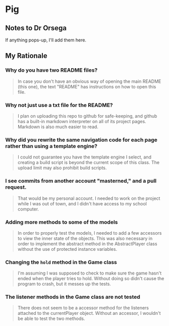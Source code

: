 # Pig

## Notes to Dr Orsega

If anything pops-up, I'll add them here.

## My Rationale

### Why do you have two README files?
> In case you don't have an obvious way of opening the main README (this one), the text "README" has instructions on how to open this file.

### Why not just use a txt file for the README?
> I plan on uploading this repo to github for safe-keeping, and github has a built-in markdown interpreter on all of its project pages. Markdown is also much easier to read.

### Why did you rewrite the same navigation code for each page rather than using a template engine?
> I could not guarantee you have the template engine I select, and creating a build script is beyond the current scope of this class.
> The upload limit may also prohibit build scripts.

### I see commits from another account "masterned," and a pull request.
> That would be my personal account. I needed to work on the project while I was out of town, and I didn't have access to my school computer.

### Adding more methods to some of the models
> In order to properly test the models, I needed to add a few accessors to view the inner state of the objects. This was also necessary in order to implement the abstract method in the AbstractPlayer class without the use of protected instance variables.

### Changing the `hold` method in the Game class
> I'm assuming I was supposed to check to make sure the game hasn't ended when the player tries to hold. Without doing so didn't cause the program to crash, but it messes up the tests.

### The listener methods in the Game class are not tested
> There does not seem to be a accessor method for the listeners attached to the currentPlayer object. Without an accessor, I wouldn't be able to test the two methods.
